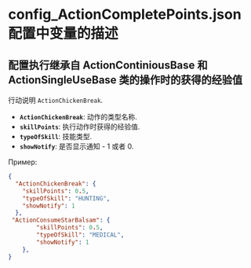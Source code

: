 # config_ActionCompletePoints.json 配置中变量的描述
## 配置执行继承自 ActionContiniousBase 和  ActionSingleUseBase 类的操作时的获得的经验值
行动说明 `ActionChickenBreak`.

- **`ActionChickenBreak`**: 动作的类型名称.
- **`skillPoints`**: 执行动作时获得的经验值.
- **`typeOfSkill`**: 技能类型.
- **`showNotify`**: 是否显示通知 - 1 或者 0.

Пример:

```json
{
  "ActionChickenBreak": {
    "skillPoints": 0.5,
    "typeOfSkill": "HUNTING",
    "showNotify": 1
  },
 "ActionConsumeStarBalsam": {
        "skillPoints": 0.5,
        "typeOfSkill": "MEDICAL",
        "showNotify": 1
    },
}
